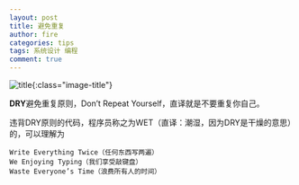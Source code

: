 ```yaml
---
layout: post
title: 避免重复
author: fire
categories: tips 
tags: 系统设计 编程
comment: true
---
```


![title](http://image.sideproject.cn/title/title_179.jpg){:class="image-title"}

**DRY**避免重复原则，Don’t Repeat Yourself，直译就是不要重复你自己。

违背DRY原则的代码，程序员称之为WET（直译：潮湿，因为DRY是干燥的意思）的，可以理解为

```
Write Everything Twice（任何东西写两遍）
We Enjoying Typing（我们享受敲键盘）
Waste Everyone’s Time（浪费所有人的时间）
```


